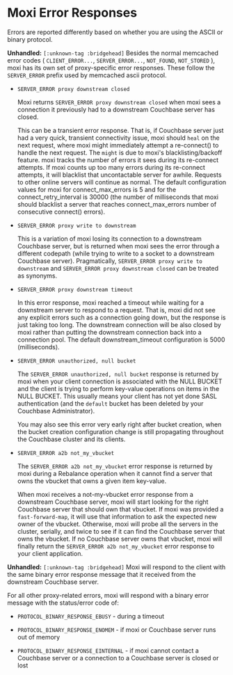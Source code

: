# Moxi Error Responses

Errors are reported differently based on whether you are using the ASCII or
binary protocol.

**Unhandled:** `[:unknown-tag :bridgehead]` Besides the normal memcached error
codes ( `CLIENT_ERROR...`, `SERVER_ERROR...`, `NOT_FOUND`, `NOT_STORED` ), moxi
has its own set of proxy-specific error responses. These follow the
`SERVER_ERROR` prefix used by memcached ascii protocol.

 * `SERVER_ERROR proxy downstream closed`

   Moxi returns `SERVER_ERROR proxy downstream closed` when moxi sees a connection
   it previously had to a downstream Couchbase server has closed.

   This can be a transient error response. That is, if Couchbase server just had a
   very quick, transient connectivity issue, moxi should `heal` on the next
   request, where moxi might immediately attempt a re-connect() to handle the next
   request. The `might` is due to moxi's blacklisting/backoff feature. moxi tracks
   the number of errors it sees during its re-connect attempts. If moxi counts up
   too many errors during its re-connect attempts, it will blacklist that
   uncontactable server for awhile. Requests to other online servers will continue
   as normal. The default configuration values for moxi for connect\_max\_errors is
   5 and for the connect\_retry\_interval is 30000 (the number of milliseconds that
   moxi should blacklist a server that reaches connect\_max\_errors number of
   consecutive connect() errors).

 * `SERVER_ERROR proxy write to downstream`

   This is a variation of moxi losing its connection to a downstream Couchbase
   server, but is returned when moxi sees the error through a different codepath
   (while trying to write to a socket to a downstream Couchbase server).
   Pragmatically, `SERVER_ERROR proxy write to downstream` and `SERVER_ERROR proxy
   downstream closed` can be treated as synonyms.

 * `SERVER_ERROR proxy downstream timeout`

   In this error response, moxi reached a timeout while waiting for a downstream
   server to respond to a request. That is, moxi did not see any explicit errors
   such as a connection going down, but the response is just taking too long. The
   downstream connection will be also closed by moxi rather than putting the
   downstream connection back into a connection pool. The default
   downstream\_timeout configuration is 5000 (milliseconds).

 * `SERVER_ERROR unauthorized, null bucket`

   The `SERVER_ERROR unauthorized, null bucket` response is returned by moxi when
   your client connection is associated with the NULL BUCKET and the client is
   trying to perform key-value operations on items in the NULL BUCKET. This usually
   means your client has not yet done SASL authentication (and the `default` bucket
   has been deleted by your Couchbase Administrator).

   You may also see this error very early right after bucket creation, when the
   bucket creation configuration change is still propagating throughout the
   Couchbase cluster and its clients.

 * `SERVER_ERROR a2b not_my_vbucket`

   The `SERVER_ERROR a2b not_my_vbucket` error response is returned by moxi during
   a Rebalance operation when it cannot find a server that owns the vbucket that
   owns a given item key-value.

   When moxi receives a not-my-vbucket error response from a downstream Couchbase
   server, moxi will start looking for the right Couchbase server that should own
   that vbucket. If moxi was provided a `fast-forward-map`, it will use that
   information to ask the expected new owner of the vbucket. Otherwise, moxi will
   probe all the servers in the cluster, serially, and twice to see if it can find
   the Couchbase server that owns the vbucket. If no Couchbase server owns that
   vbucket, moxi will finally return the `SERVER_ERROR a2b not_my_vbucket` error
   response to your client application.

**Unhandled:** `[:unknown-tag :bridgehead]` Moxi will respond to the client with
the same binary error response message that it received from the downstream
Couchbase server.

For all other proxy-related errors, moxi will respond with a binary error
message with the status/error code of:

 * `PROTOCOL_BINARY_RESPONSE_EBUSY` - during a timeout

 * `PROTOCOL_BINARY_RESPONSE_ENOMEM` - if moxi or Couchbase server runs out of
   memory

 * `PROTOCOL_BINARY_RESPONSE_EINTERNAL` - if moxi cannot contact a Couchbase server
   or a connection to a Couchbase server is closed or lost

<a id="moxi-internals"></a>
